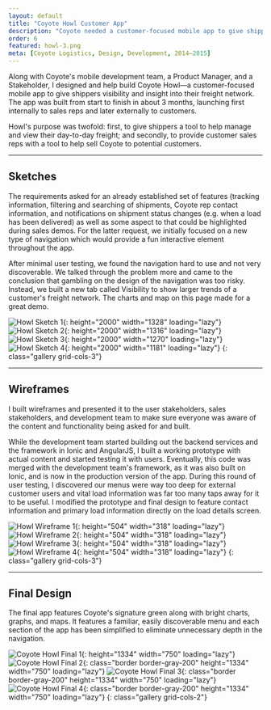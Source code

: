 ```yaml
---
layout: default
title: "Coyote Howl Customer App"
description: "Coyote needed a customer-focused mobile app to give shippers visibility and insight into their freight network."
order: 6
featured: howl-3.png
meta: [Coyote Logistics, Design, Development, 2014–2015]
---
```


Along with Coyote's mobile development team, a Product Manager, and a Stakeholder, I designed and help build Coyote Howl&mdash;a customer-focused mobile app to give shippers visibility and insight into their freight network. The app was built from start to finish in about 3 months, launching first internally to sales reps and later externally to customers.

Howl's purpose was twofold: first, to give shippers a tool to help manage and view their day-to-day freight; and secondly, to provide customer sales reps with a tool to help sell Coyote to potential customers.

---

## Sketches

The requirements asked for an already established set of features (tracking information, filtering and searching of shipments, Coyote rep contact information, and notifications on shipment status changes (e.g. when a load has been delivered) as well as some aspect to that could be highlighted during sales demos. For the latter request, we initially focused on a new type of navigation which would provide a fun interactive element throughout the app.

After minimal user testing, we found the navigation hard to use and not very discoverable. We talked through the problem more and came to the conclusion that gambling on the design of the navigation was too risky. Instead, we built a new tab called Visibility to show larger trends of a customer's freight network. The charts and map on this page made for a great demo.

![Howl Sketch 1](/images/projects/howl-sketch-1.jpg){: height="2000" width="1328" loading="lazy"}
![Howl Sketch 2](/images/projects/howl-sketch-3.jpg){: height="2000" width="1316" loading="lazy"}
![Howl Sketch 3](/images/projects/howl-sketch-2.jpg){: height="2000" width="1270" loading="lazy"}
![Howl Sketch 4](/images/projects/howl-sketch-4.jpg){: height="2000" width="1181" loading="lazy"}
{: class="gallery grid-cols-3"}

---

## Wireframes

I built wireframes and presented it to the user stakeholders, sales stakeholders, and development team to make sure everyone was aware of the content and functionality being asked for and built.

While the development team started building out the backend services and the framework in Ionic and AngularJS, I built a working prototype with actual content and started testing it with users. Eventually, this code was merged with the development team's framework, as it was also built on Ionic, and is now in the production version of the app. During this round of user testing, I discovered our menus were way too deep for external customer users and vital load information was far too many taps away for it to be useful. I modified the prototype and final design to feature contact information and primary load information directly on the load details screen.

![Howl Wireframe 1](/images/projects/howl-wf-1.png){: height="504" width="318" loading="lazy"}
![Howl Wireframe 2](/images/projects/howl-wf-3.png){: height="504" width="318" loading="lazy"}
![Howl Wireframe 3](/images/projects/howl-wf-2.png){: height="504" width="318" loading="lazy"}
![Howl Wireframe 4](/images/projects/howl-wf-4.png){: height="504" width="318" loading="lazy"}
{: class="gallery grid-cols-3"}

---

## Final Design

The final app features Coyote's signature green along with bright charts, graphs, and maps. It features a familiar, easily discoverable menu and each section of the app has been simplified to eliminate unnecessary depth in the navigation.

![Coyote Howl Final 1](/images/projects/howl-1.png){: height="1334" width="750" loading="lazy"}
![Coyote Howl Final 2](/images/projects/howl-2.png){: class="border border-gray-200" height="1334" width="750" loading="lazy"}
![Coyote Howl Final 3](/images/projects/howl-3.png){: class="border border-gray-200" height="1334" width="750" loading="lazy"}
![Coyote Howl Final 4](/images/projects/howl-4.png){: class="border border-gray-200" height="1334" width="750" loading="lazy"}
{: class="gallery grid-cols-2"}

